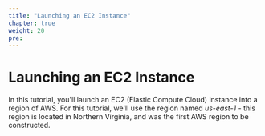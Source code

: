 ```yaml
---
title: "Launching an EC2 Instance"
chapter: true
weight: 20
pre: 
---
```


# Launching an EC2 Instance

In this tutorial, you'll launch an EC2 (Elastic Compute Cloud) instance into a region of AWS.
For this tutorial, we'll use the region named _us-east-1_ - this region is located in Northern Virginia, and was
the first AWS region to be constructed. 